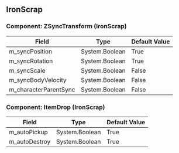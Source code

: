 ## IronScrap

### Component: ZSyncTransform (IronScrap)

|Field|Type|Default Value|
|---|---|---|
|m_syncPosition|System.Boolean|True|
|m_syncRotation|System.Boolean|True|
|m_syncScale|System.Boolean|False|
|m_syncBodyVelocity|System.Boolean|False|
|m_characterParentSync|System.Boolean|False|

### Component: ItemDrop (IronScrap)

|Field|Type|Default Value|
|---|---|---|
|m_autoPickup|System.Boolean|True|
|m_autoDestroy|System.Boolean|True|

